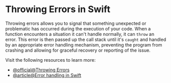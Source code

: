 # Throwing Errors in Swift

Throwing errors allows you to signal that something unexpected or problematic has occurred during the execution of your code. When a function encounters a situation it can't handle normally, it can `throw` an error. This error is then passed up the call stack until it's `caught` and handled by an appropriate error handling mechanism, preventing the program from crashing and allowing for graceful recovery or reporting of the issue.

Visit the following resources to learn more:

- [@official@Throwing Errors](https://docs.swift.org/swift-book/documentation/the-swift-programming-language/errorhandling/#Representing-and-Throwing-Errors)
- [@article@Error handling in Swift](https://blorenzop.medium.com/error-handling-in-swift-f9ca87490e26)
